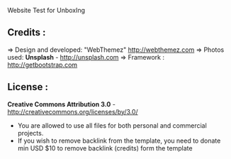 Website Test for UnboxIng

Credits :
-------
=> Design and developed: "WebThemez"  http://webthemez.com
=> Photos used: **Unsplash** - http://unsplash.com
=> Framework : http://getbootstrap.com

License :
-------
**Creative Commons Attribution 3.0** - http://creativecommons.org/licenses/by/3.0/
- You are allowed to use all files for both personal and commercial projects.
- If you wish to remove backlink from the template, you need to donate min USD $10 to remove backlink (credits) form the template
